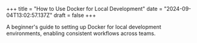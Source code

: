 +++
title = "How to Use Docker for Local Development"
date = "2024-09-04T13:02:57.137Z"
draft = false
+++

A beginner's guide to setting up Docker for local development environments, enabling consistent workflows across teams.
        
